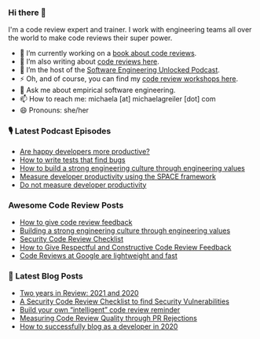 ### Hi there 👋

I'm a code review expert and trainer. I work with engineering teams all over the world to make code reviews their super power.

* 🔭 I’m currently working on a [book about code reviews](https://www.michaelagreiler.com/code-review-book/ "Bring me to the Code Review Book").
* 🌱 I’m also writing about [code reviews here](https://www.michaelagreiler.com/all-posts/ "Let's read about code reviews").
* 👯 I’m the host of the [Software Engineering Unlocked Podcast](https://www.software-engineering-unlocked.com/ "Let's listen to the podcast").
* ⚡ Oh, and of course, you can find my [code review workshops here](http://awesomecodereviews.com "Bring me to the code review workshops").
* 💬 Ask me about empirical software engineering.
* 📫 How to reach me: michaela [at] michaelagreiler [dot] com 
* 😄 Pronouns: she/her


<!--
**mgreiler/mgreiler** is a ✨ _special_ ✨ repository because its `README.md` (this file) appears on your GitHub profile.

Here are some ideas to get you started:

- 🔭 I’m currently working on ...
- 🌱 I’m currently learning ...
- 👯 I’m looking to collaborate on ...
- 🤔 I’m looking for help with ...
- 💬 Ask me about ...
- 📫 How to reach me: ...
- 😄 Pronouns: ...
- ⚡ Fun fact: ...
-->


### 🎙️ Latest Podcast Episodes
<!-- PODCAST-POST-LIST:START -->
- [Are happy developers more productive?](https://www.software-engineering-unlocked.com/happy-developers-productive/?utm_source=rss&utm_medium=rss&utm_campaign=happy-developers-productive)
- [How to write tests that find bugs](https://www.software-engineering-unlocked.com/tests-find-bugs/?utm_source=rss&utm_medium=rss&utm_campaign=tests-find-bugs)
- [How to build a strong engineering culture through engineering values](https://www.software-engineering-unlocked.com/engineering-values/?utm_source=rss&utm_medium=rss&utm_campaign=engineering-values)
- [Measure developer productivity using the SPACE framework](https://www.software-engineering-unlocked.com/measure-developer-productivity-space/?utm_source=rss&utm_medium=rss&utm_campaign=measure-developer-productivity-space)
- [Do not measure developer productivity](https://www.software-engineering-unlocked.com/dont-measure-developer-productivity/?utm_source=rss&utm_medium=rss&utm_campaign=dont-measure-developer-productivity)
<!-- PODCAST-POST-LIST:END -->

### Awesome Code Review Posts
<!-- AWESOMECODEREVIEW-LIST:START -->
- [How to give code review feedback](https://awesomecodereviews.com/code-review-feedback/)
- [Building a strong engineering culture through engineering values](https://awesomecodereviews.com/engineering-values/)
- [Security Code Review Checklist](https://awesomecodereviews.com/secure-code-review-checklist/)
- [How to Give Respectful and Constructive Code Review Feedback](https://awesomecodereviews.com/respectful-code-review-feedback/)
- [Code Reviews at Google are lightweight and fast](https://awesomecodereviews.com/code-reviews-at-google/)
<!-- AWESOMECODEREVIEW-LIST:END -->

### 📩 Latest Blog Posts
<!-- BLOG-POST-LIST:START -->
- [Two years in Review: 2021 and 2020](https://www.michaelagreiler.com/two-years-in-review-2021/?utm_source=rss&utm_medium=rss&utm_campaign=two-years-in-review-2021)
- [A Security Code Review Checklist to find Security Vulnerabilities](https://www.michaelagreiler.com/security-code-review-checklist/?utm_source=rss&utm_medium=rss&utm_campaign=security-code-review-checklist)
- [Build your own “intelligent” code review reminder](https://www.michaelagreiler.com/code-review-reminder/?utm_source=rss&utm_medium=rss&utm_campaign=code-review-reminder)
- [Measuring Code Review Quality through PR Rejections](https://www.michaelagreiler.com/rejections-as-code-review-quality-metric/?utm_source=rss&utm_medium=rss&utm_campaign=rejections-as-code-review-quality-metric)
- [How to successfully blog as a developer in 2020](https://www.michaelagreiler.com/successfully-developer-blog/?utm_source=rss&utm_medium=rss&utm_campaign=successfully-developer-blog)
<!-- BLOG-POST-LIST:END -->
